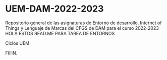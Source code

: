 # UEM-DAM-2022-2023
Repositorio general de las asignaturas de Entorno de desarrollo, Internet of Things y Lenguaje de Marcas del CFGS de DAM para el curso 2022-2023
HOLA ESTOS READ.ME PARA TAREA DE ENTORNOS

Ciclos UEM

FIIIIN.
